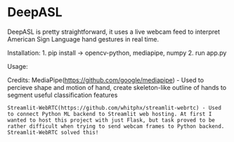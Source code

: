 # DeepASL

DeepASL is pretty straightforward, it uses a live webcam feed to interpret American Sign Language hand gestures in real time.

Installation:
    1. pip install -> opencv-python, mediapipe, numpy
    2. run app.py

Usage:

Credits:
    MediaPipe(https://github.com/google/mediapipe) - Used to percieve shape and motion of hand, create skeleton-like outline of hands to segment useful classification features

    Streamlit-WebRTC(https://github.com/whitphx/streamlit-webrtc) - Used to connect Python ML backend to Streamlit web hosting. At first I wanted to host this project with just Flask, but task proved to be rather difficult when trying to send webcam frames to Python backend. Streamlit-WebRTC solved this!

